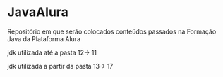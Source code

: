 # JavaAlura
Repositório em que serão colocados conteúdos passados na Formação Java da Plataforma Alura

jdk utilizada até a pasta 12-> 11

jdk utilizada a partir da pasta 13-> 17
